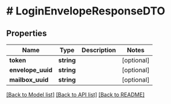 # # LoginEnvelopeResponseDTO

## Properties

Name | Type | Description | Notes
------------ | ------------- | ------------- | -------------
**token** | **string** |  | [optional]
**envelope_uuid** | **string** |  | [optional]
**mailbox_uuid** | **string** |  | [optional]

[[Back to Model list]](../../README.md#models) [[Back to API list]](../../README.md#endpoints) [[Back to README]](../../README.md)
